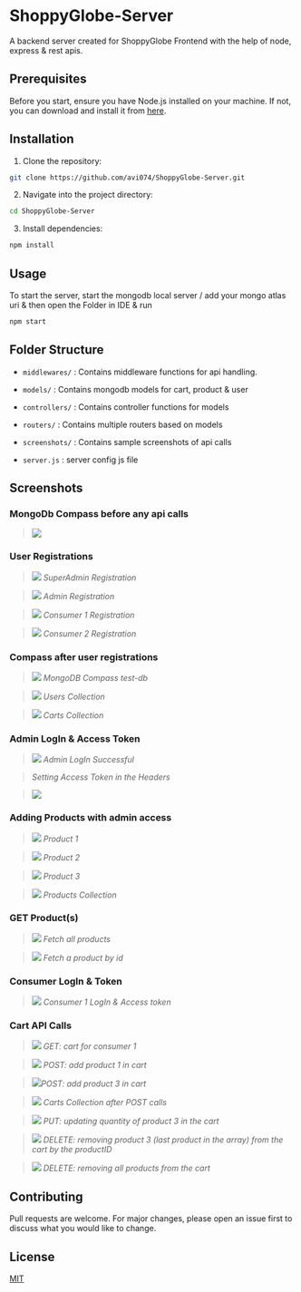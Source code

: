 # ShoppyGlobe-Server

A backend server created for ShoppyGlobe Frontend with the help of node, express & rest apis.

## Prerequisites

Before you start, ensure you have Node.js installed on your machine. If not, you can download and install it from [here](https://nodejs.org/).

## Installation

1. Clone the repository:

```bash
git clone https://github.com/avi074/ShoppyGlobe-Server.git
```

2. Navigate into the project directory:

```bash
cd ShoppyGlobe-Server
```

3. Install dependencies:

```bash
npm install
```

## Usage

To start the server, start the mongodb local server / add your mongo atlas uri & then open the Folder in IDE & run

```bash
npm start
```

## Folder Structure

- `middlewares/` : Contains middleware functions for api handling.

- `models/` : Contains mongodb models for cart, product & user

- `controllers/` : Contains controller functions for models

- `routers/` : Contains multiple routers based on models

- `screenshots/` : Contains sample screenshots of api calls

- `server.js` : server config js file

## Screenshots

### MongoDb Compass before any api calls

> ![](/screenshots/1_compass%20at%20start.png)

### User Registrations

> ![](/screenshots/2_Adarsh%20superAdmin%20register.png) _SuperAdmin Registration_

> ![](/screenshots/3_avinash%20buyer1%20register.png) _Admin Registration_

> ![](/screenshots/4_prerna%20buyer2%20register.png) _Consumer 1 Registration_

> ![](/screenshots/5_Anu%20admin%20register.png) _Consumer 2 Registration_

### Compass after user registrations

> ![](/screenshots/6_compass%20after%20registrations%20.png) _MongoDB Compass test-db_

> ![](/screenshots/7_users%20after%20registration.png) _Users Collection_

> ![](/screenshots/8_carts%20after%20registration.png) _Carts Collection_

### Admin LogIn & Access Token

> ![](/screenshots/9_0_Anu%20admin%20login.png) _Admin LogIn Successful_

>  _Setting Access Token in the Headers_

> ![](/screenshots/9_1_Admin%20accessToken%20Headers.png)

### Adding Products with admin access

> ![](/screenshots/10_product%201%20.png) _Product 1_

> ![](/screenshots/11_product%202.png) _Product 2_

> ![](/screenshots/12_product%203.png) _Product 3_

> ![](/screenshots/13_0_products%20after%20adding.png) _Products Collection_

### GET Product(s)

> ![](/screenshots/13_1_fetch%20all%20products%20without%20authorization.png) _Fetch all products_

> ![](/screenshots/13_2_fetch%20one%20product%20by%20id.png) _Fetch a product by id_

### Consumer LogIn & Token

> ![](/screenshots/14_avinash%20buyer%20login.png) _Consumer 1 LogIn & Access token_

### Cart API Calls

> ![](/screenshots/15_avinash%20cart%20with%20accessToken%20in%20headers.png) _GET:  cart for consumer 1_

>![](/screenshots/16_avinash%20cart%20product%201.png) _POST: add product 1 in cart_ 

>![](/screenshots/17_avinash%20cart%20product%202.png)_POST: add product 3 in cart_ 

>![](/screenshots/18_carts%20after%20adding%20product.png) _Carts Collection after POST calls_

>![](/screenshots/19_carts%20after%20updating%20quantity.png) _PUT: updating quantity of product 3 in the cart_

>![](/screenshots/20_carts%20after%20deleting%20product%202.png) _DELETE: removing product 3 (last product in the array) from the cart by the productID_

>![](/screenshots/21_carts%20after%20deleting%20all%20products.png) _DELETE: removing all products from the cart_

## Contributing

Pull requests are welcome. For major changes, please open an issue first to discuss what you would like to change.

## License

[MIT](LICENSE)
